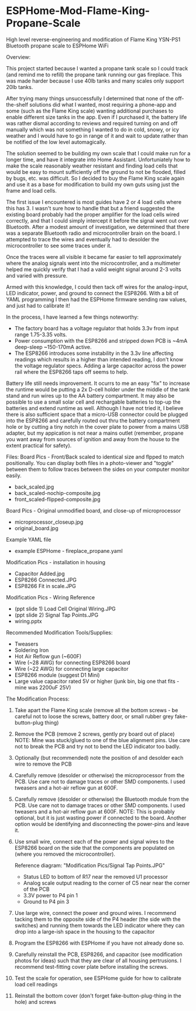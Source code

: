 # ESPHome-Mod-Flame-King-Propane-Scale
High level reverse-engineering and modification of Flame King YSN-PS1 Bluetooth propane scale to ESPHome WiFi



Overview:

This project started because I wanted a propane tank scale so I could track (and remind me to refill)
the propane tank running our gas fireplace.  This was made harder because I use 40lb tanks and many
scales only support 20lb tanks.

After trying many things unsuccessfully I determined that none of the off-the-shelf solutions did
what I wanted, most requiring a phone-app and some (such as the Flame King scale) wanting
additional purchases to enable different size tanks in the app.  Even if I purchased it, the
battery life was rather dismal according to reviews and required turning on and off manually
which was not something I wanted to do in cold, snowy, or icy weather and I would have to go
in range of it and wait to update rather than be notified of the low level automagically.

The solution seemed to be building my own scale that I could make run for a longer time, and
have it integrate into Home Assistant.  Unfortuniately how to make the scale reasonably weather
resistant and finding load cells that would be easy to mount sufficiently off the ground to not
be flooded, filled by bugs, etc. was difficult.  So I decided to buy the Flame King scale again
and use it as a base for modification to build my own guts using just the frame and load cells.

The first issue I encountered is most guides have 2 or 4 load cells where this has 3.  I wasn't
sure how to handle that but a friend suggested the existing board probably had the proper
amplifier for the load cells wired correctly, and that I could simply intercept it before the
signal went out over Bluetooth.  After a modest amount of investigation, we determined that
there was a separate Bluetooth radio and microcontroller brain on the board.  I attempted to
trace the wires and eventually had to desolder the microcontroller to see some traces under it.

Once the traces were all visible it became far easier to tell approximately where the analog
signals went into the microcontroller, and a multimeter helped me quickly verify that I had
a valid weight signal around 2-3 volts and varied with pressure.

Armed with this knowledge, I could then tack off wires for the analog-input, LED indicator,
power, and ground to connect the ESP8266.  With a bit of YAML programming I then had the
ESPHome firmware sending raw values, and just had to calibrate it!

In the process, I have learned a few things noteworthy:
* The factory board has a voltage regulator that holds 3.3v from input range 1.75-3.35 volts.
* Power consumption with the ESP8266 and stripped down PCB is ~4mA deep-sleep ~150-170mA active.
* The ESP8266 introduces some instability in the 3.3v line affecting readings which results
  in a higher than intended reading, I don't know the voltage regulator specs.  Adding
  a large capacitor across the power rail where the ESP8266 taps off seems to help.

Battery life still needs improvement.  It ocurrs to me an easy "fix" to increase the
runtime would be putting a 2x D-cell holder under the middle of the tank stand and run wires
up to the AA battery compartment.  It may also be possible to use a small solar cell and
rechargable batteries to top-up the batteries and extend runtime as well.  Although I have
not tried it, I believe there is also sufficient space that a micro-USB connector could be
plugged into the ESP8266 and carefully routed out thru the battery compartment hole or by
cutting a tiny notch in the cover plate to power from a mains USB adapter, but my appication
is not near a mains outlet (remember, propane you want away from sources of ignition and
away from the house to the extent practical for safety).



Files:
Board Pics - Front/Back scaled to identical size and flpped to match positionally.  You can
display both files in a photo-viewer and "toggle" between them to follow traces between the
sides on your computer monitor easily.
* back_scaled.jpg
* back_scaled-nochip-composite.jpg
* front_scaled-flipped-composite.jpg

Board Pics - Original unmodified board, and close-up of microprocessor
* microprocessor_closeup.jpg
* original_board.jpg

Example YAML file
* example ESPHome - fireplace_propane.yaml

Modification Pics - installation in housing
* Capacitor Added.jpg
* ESP8266 Connected.JPG
* ESP8266 Fit in scale.JPG

Modification Pics - Wiring Reference
* (ppt slide 1) Load Cell Original Wiring.JPG
* (ppt slide 2) Signal Tap Points.JPG
* wiring.pptx



Recommended Modification Tools/Supplies:

* Tweasers
* Soldering Iron
* Hot Air Reflow gun (~600F)
* Wire (~28 AWG) for connecting ESP8266 board
* Wire (~22 AWG) for connecting large capacitor
* ESP8266 module (suggest D1 Mini)
* Large value capacitor rated 5V or higher (junk bin, big one that fits - mine was 2200uF 25V)



The Modification Process:

1. Take apart the Flame King scale (remove all the bottom screws - be careful not to loose
   the screws, battery door, or small rubber grey fake-button-plug thing)

2. Remove the PCB (remove 2 screws, gently pry board out of place)
   NOTE: Mine was stuck/glued to one of the blue alignment pins.  Use care not to break
	       the PCB and try not to bend the LED indicator too badly.

3. Optionally (but recommended) note the position of and desolder each wire to remove the PCB

4. Carefully remove (desolder or otherwise) the microprocessor from the PCB.  Use care not to
   damage traces or other SMD components.  I used tweasers and a hot-air reflow gun at 600F.

5. Carefully remove (desolder or otherwise) the Bluetooth module from the PCB.  Use care not to
   damage traces or other SMD components.  I used tweasers and a hot-air reflow gun at 600F.
	 NOTE: This is probably optional, but it is just wasting power if connected to the board.
	       Another option would be identifying and disconnecting the power-pins and leave it.

6. Use small wire, connect each of the power and signal wires to the ESP8266 board on the
   side that the components are populated on (where you removed the microcontroller).

     Reference diagram: "Modification Pics/Signal Tap Points.JPG"
     * Status LED to bottom of R17 near the removed U1 processor
     * Analog scale output reading to the corner of C5 near near the corner of the PCB
     * 3.3V power to P4 pin 1
     * Ground to P4 pin 3

7. Use large wire, connect the power and ground wires.  I recommend tacking them to the
   opposite side of the P4 header (the side with the switches) and running them towards the
	 LED indicator where they can drop into a large-ish space in the housing to the capacitor

8. Program the ESP8266 with ESPHome if you have not already done so.

9. Carefully reinstall the PCB, ESP8266, and capacitor (see modification photos for ideas)
   such that they are clear of all housing pertrusions.  I recommend test-fitting cover
	 plate before installing the screws.

10. Test the scale for operation, see ESPHome guide for how to calibrate load cell readings

11. Reinstall the bottom cover (don't forget fake-button-plug-thing in the hole) and screws


